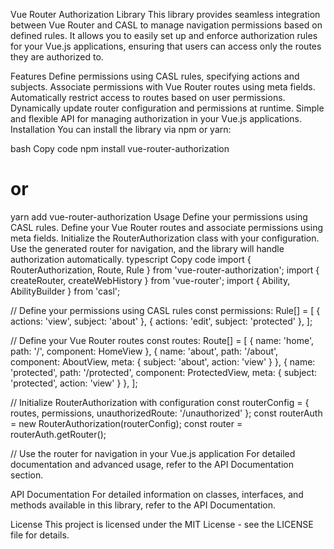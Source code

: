 Vue Router Authorization Library
This library provides seamless integration between Vue Router and CASL to manage navigation permissions based on defined rules. It allows you to easily set up and enforce authorization rules for your Vue.js applications, ensuring that users can access only the routes they are authorized to.

Features
Define permissions using CASL rules, specifying actions and subjects.
Associate permissions with Vue Router routes using meta fields.
Automatically restrict access to routes based on user permissions.
Dynamically update router configuration and permissions at runtime.
Simple and flexible API for managing authorization in your Vue.js applications.
Installation
You can install the library via npm or yarn:

bash
Copy code
npm install vue-router-authorization
# or
yarn add vue-router-authorization
Usage
Define your permissions using CASL rules.
Define your Vue Router routes and associate permissions using meta fields.
Initialize the RouterAuthorization class with your configuration.
Use the generated router for navigation, and the library will handle authorization automatically.
typescript
Copy code
import { RouterAuthorization, Route, Rule } from 'vue-router-authorization';
import { createRouter, createWebHistory } from 'vue-router';
import { Ability, AbilityBuilder } from 'casl';

// Define your permissions using CASL rules
const permissions: Rule[] = [
  { actions: 'view', subject: 'about' },
  { actions: 'edit', subject: 'protected' },
];

// Define your Vue Router routes
const routes: Route[] = [
  { name: 'home', path: '/', component: HomeView },
  { name: 'about', path: '/about', component: AboutView, meta: { subject: 'about', action: 'view' } },
  { name: 'protected', path: '/protected', component: ProtectedView, meta: { subject: 'protected', action: 'view' } },
];

// Initialize RouterAuthorization with configuration
const routerConfig = { routes, permissions, unauthorizedRoute: '/unauthorized' };
const routerAuth = new RouterAuthorization(routerConfig);
const router = routerAuth.getRouter();

// Use the router for navigation in your Vue.js application
For detailed documentation and advanced usage, refer to the API Documentation section.

API Documentation
For detailed information on classes, interfaces, and methods available in this library, refer to the API Documentation.

License
This project is licensed under the MIT License - see the LICENSE file for details.
